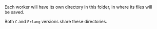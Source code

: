 Each worker will have its own directory in this folder, in where its files will be saved.

Both `C` and `Erlang` versions share these directories.
